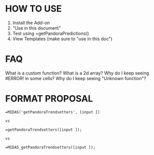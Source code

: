 # HOW TO USE
1. Install the Add-on
2. "Use in this document"
3. Test using =getPandoraPredictions()
4. View Templates (make sure to "use in this doc")

# FAQ
What is a custom function?
What is a 2d array?
Why do I keep seeing #ERROR! in some cells?
Why do I keep seeing "Unknown function"?


# FORMAT PROPOSAL

```
=MIDAS('getPandoraTrendsetters', [input ])

vs

=getPandoraTrendsetters([input ]);

vs 

=MIDAS_getPandoraTrendsetters([input ]);
```
